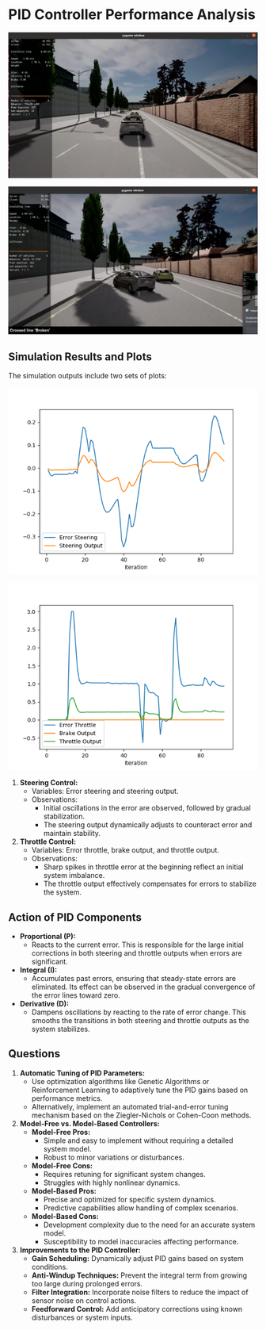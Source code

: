# PID Controller Performance Analysis

![sim](img/IMG.png)

![sim](img/IMG1.png)

## Simulation Results and Plots

The simulation outputs include two sets of plots:

![steer](img/Figure_3.png)

![throttle](img/Figure_4.png)

1. **Steering Control:**
   - Variables: Error steering and steering output.
   - Observations:
     - Initial oscillations in the error are observed, followed by gradual stabilization.
     - The steering output dynamically adjusts to counteract error and maintain stability.
2. **Throttle Control:**
   - Variables: Error throttle, brake output, and throttle output.
   - Observations:
     - Sharp spikes in throttle error at the beginning reflect an initial system imbalance.
     - The throttle output effectively compensates for errors to stabilize the system.

## Action of PID Components

- **Proportional (P):**
  - Reacts to the current error. This is responsible for the large initial corrections in both steering and throttle outputs when errors are significant.
- **Integral (I):**
  - Accumulates past errors, ensuring that steady-state errors are eliminated. Its effect can be observed in the gradual convergence of the error lines toward zero.
- **Derivative (D):**
  - Dampens oscillations by reacting to the rate of error change. This smooths the transitions in both steering and throttle outputs as the system stabilizes.

## Questions

1. **Automatic Tuning of PID Parameters:**
   - Use optimization algorithms like Genetic Algorithms or Reinforcement Learning to adaptively tune the PID gains based on performance metrics.
   - Alternatively, implement an automated trial-and-error tuning mechanism based on the Ziegler-Nichols or Cohen-Coon methods.
2. **Model-Free vs. Model-Based Controllers:**
   - **Model-Free Pros:**
     - Simple and easy to implement without requiring a detailed system model.
     - Robust to minor variations or disturbances.
   - **Model-Free Cons:**
     - Requires retuning for significant system changes.
     - Struggles with highly nonlinear dynamics.
   - **Model-Based Pros:**
     - Precise and optimized for specific system dynamics.
     - Predictive capabilities allow handling of complex scenarios.
   - **Model-Based Cons:**
     - Development complexity due to the need for an accurate system model.
     - Susceptibility to model inaccuracies affecting performance.
3. **Improvements to the PID Controller:**
   - **Gain Scheduling:** Dynamically adjust PID gains based on system conditions.
   - **Anti-Windup Techniques:** Prevent the integral term from growing too large during prolonged errors.
   - **Filter Integration:** Incorporate noise filters to reduce the impact of sensor noise on control actions.
   - **Feedforward Control:** Add anticipatory corrections using known disturbances or system inputs.
